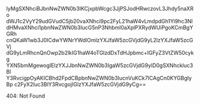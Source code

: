 IyMgSXNhciBJbnNwZWN0b3IKCjxpbWcgc3JjPSJodHRwczovL3Jhdy5naXRo
dWJ1c2VyY29udGVudC5jb20vaXNhci9pc2FyL21haW4vLmdpdGh1Yi9hc3Nl
dHMvaXNhci1pbnNwZWN0b3IucG5nP3Nhbml0aXplPXRydWUiPgoKCmBgYGRh
cnQKaW1wb3J0ICdwYWNrYWdlOmlzYXJfaW5zcGVjdG9yL2lzYXJfaW5zcGVj
dG9yLmRhcnQnOwp2b2lkIG1haW4oTGlzdDxTdHJpbmc+IGFyZ3VtZW50cykg
YXN5bmMgewogIElzYXJJbnNwZWN0b3IgaW5zcGVjdG9yID0gSXNhckluc3Bl
Y3RvcigpOyAKICBhd2FpdCBpbnNwZWN0b3IucnVuKCk7ICAgCn0KYGBgIyBp
c2FyX2luc3BlY3RvcgojIGlzYXJfaW5zcGVjdG9yCg==

<!-- START GLOBAL CORPORATION -->
404: Not Found
<!-- END GLOBAL CORPORATION -->